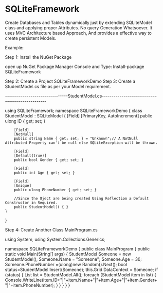 # SQLiteFramework
Create Databases and Tables dynamically just by extending SQLiteModel class and applying proper Attributes. No query Generation Whatsoever.
It uses MVC Architecture based Approach, And provides a effective way to create persistent Models.

Example:

Step 1: Install the NuGet Package

open up NuGet Package Manager Console and Type:
Install-package SQLiteFramework

Step 2: Create a Project SQLiteFrameworkDemo
Step 3: Create a StudentModel.cs file as per your Model requirement.

--------------------------------StudentModel.cs-------------------------------------------------

using SQLiteFramework;
namespace SQLiteFrameworkDemo
{
    class StudentModel : SQLiteModel
    {
        [Field]
        [PrimaryKey, AutoIncrement]
        public ulong ID { get; set; }

        [Field]
        [NotNull]
        public string Name { get; set; } = "Unknown";// A NotNull Attributed Property can't be null else SQLiteException will be thrown. 

        [Field]
        [Default(true)]
        public bool Gender { get; set; }

        [Field]
        public int Age { get; set; }

        [Field]
        [Unique]
        public ulong PhoneNumber { get; set; }

        //Since the Oject are being created Using Reflection a Default Constructor in Required.
        public StudentModel() { }
    }
}

Step 4: Create Another Class MainProgram.cs

using System;
using System.Collections.Generics;

namespace SQLiteFrameworkDemo
{
  public class MainProgram
  {
    public static void Main(String[] args)
    {
              StudentModel Someone = new StudentModel();
              Someone.Name = "Someone";
              Someone.Age = 30;
              Someone.PhoneNumber =(ulong)new Random().Next();
              bool status=StudentModel.Insert(Someone);
              this.Grid.DataContext = Someone;
              if (status)
              {
                  List<StudentModel> list = StudentModel.All<StudentModel>();
                  foreach (StudentModel item in list)
                  {
                      Console.WriteLine(item.ID+"|"+item.Name+"|"+item.Age+"|"+item.Gender+"|"+item.PhoneNumber);
                  }
              }
    }
  }
}
